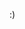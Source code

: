 :)

<!---
haydenstubfors/haydenstubfors is a ✨ special ✨ repository because its `README.md` (this file) appears on your GitHub profile.
You can click the Preview link to take a look at your changes.
--->
